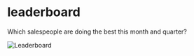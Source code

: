 leaderboard
===========

Which salespeople are doing the best this month and quarter?

![Leaderboard](http://aldaviva.com/portfolio/artwork/leaderboard.jpg)
